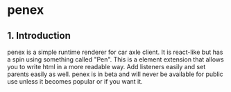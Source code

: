 # penex

## 1. Introduction

penex is a simple runtime renderer for car axle client. It is react-like but has a spin using something called "Pen". This is a element extension that allows you to write html in a more readable way. Add listeners easily and set parents easily as well. penex is in beta and will never be available for public use unless it becomes popular or if you want it.

